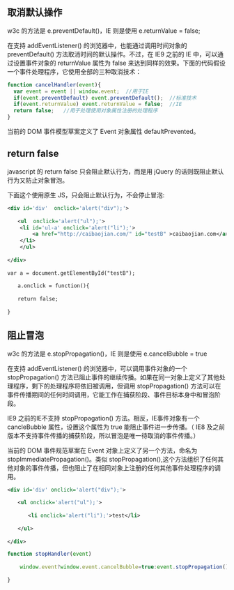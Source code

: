 
## 取消默认操作
w3c 的方法是 e.preventDefault()，IE 则是使用 e.returnValue = false;

在支持 addEventListener() 的浏览器中，也能通过调用时间对象的 preventDefault() 方法取消时间的默认操作。不过，在 IE9 之前的 IE 中，可以通过设置事件对象的 returnValue 属性为 false 来达到同样的效果。下面的代码假设一个事件处理程序，它使用全部的三种取消技术：
```js
function cancelHandler(event){  
  var event = event || window.event;  //用于IE  
  if(event.preventDefault) event.preventDefault();  //标准技术  
  if(event.returnValue) event.returnValue = false;  //IE  
  return false;   //用于处理使用对象属性注册的处理程序  
}  
```
当前的 DOM 事件模型草案定义了 Event 对象属性 defaultPrevented。
## return false
javascript 的 return false 只会阻止默认行为，而是用 jQuery 的话则既阻止默认行为又防止对象冒泡。

下面这个使用原生 JS，只会阻止默认行为，不会停止冒泡:
```xml
<div id='div'  onclick='alert("div");'>  
 
　　<ul  onclick='alert("ul");'>  
	<li id='ul-a' onclick='alert("li");'>
		<a href="http://caibaojian.com/" id="testB" >caibaojian.com</a>
    </li> 
    </ul>  
 
</div>  
 
var a = document.getElementById("testB");  
 
　　a.onclick = function(){  
 
　　return false;  
 
}
```
## 阻止冒泡
w3c 的方法是 e.stopPropagation()，IE 则是使用 e.cancelBubble = true

在支持 addEventListener() 的浏览器中，可以调用事件对象的一个 stopPropagation() 方法已阻止事件的继续传播。如果在同一对象上定义了其他处理程序，剩下的处理程序将依旧被调用，但调用 stopPropagation() 方法可以在事件传播期间的任何时间调用，它能工作在捕获阶段、事件目标本身中和冒泡阶段。

IE9 之前的IE不支持 stopPropagation() 方法。相反，IE事件对象有一个 cancleBubble 属性，设置这个属性为 true 能阻止事件进一步传播。（ IE8 及之前版本不支持事件传播的捕获阶段，所以冒泡是唯一待取消的事件传播。）

当前的 DOM 事件规范草案在 Event 对象上定义了另一个方法，命名为stopImmediatePropagation()。类似 stopPropagation(),这个方法组织了任何其他对象的事件传播，但也阻止了在相同对象上注册的任何其他事件处理程序的调用。
```xml
<div id='div' onclick='alert("div");'>  
 
　　<ul onclick='alert("ul");'>  
 
　　　　<li onclick='alert("li");'>test</li>  
 
　　</ul>  
 
</div>
```
```js
function stopHandler(event)  
 
    window.event?window.event.cancelBubble=true:event.stopPropagation();  
 
}
```